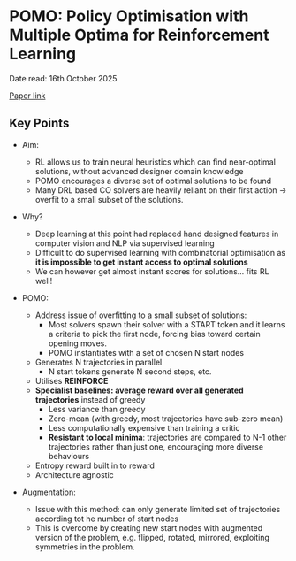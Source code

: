 # POMO: Policy Optimisation with Multiple Optima for Reinforcement Learning

Date read: 16th October 2025

[Paper link](https://arxiv.org/abs/2010.16011)

## Key Points
* Aim:
	* RL allows us to train neural heuristics which can find near-optimal solutions, without advanced designer domain knowledge
	* POMO encourages a diverse set of optimal solutions to be found 
	* Many DRL based CO solvers are heavily reliant on their first action -> overfit to a small subset of the solutions.

* Why?
	* Deep learning at this point had replaced hand designed features in computer vision and NLP via supervised learning
	* Difficult to do supervised learning with combinatorial optimisation as **it is impossible to get instant access to optimal solutions**
	* We can however get almost instant scores for solutions... fits RL well!

* POMO:	
	* Address issue of overfitting to a small subset of solutions:
		* Most solvers spawn their solver with a START token and it learns a criteria to pick the first node, forcing bias toward certain opening moves.
		* POMO instantiates with a set of chosen N start nodes
	* Generates N trajectories in parallel
		* N start tokens generate N second steps, etc.
	* Utilises **REINFORCE**
	* **Specialist baselines: average reward over all generated trajectories** instead of greedy 
		* Less variance than greedy
		* Zero-mean (with greedy, most trajectories have sub-zero mean)
		* Less computationally expensive than training a critic
		* **Resistant to local minima**: trajectories are compared to N-1 other trajectories rather than just one, encouraging more diverse behaviours
	* Entropy reward built in to reward
	* Architecture agnostic

* Augmentation:
	* Issue with this method: can only generate limited set of trajectories according tot he number of start nodes
	* This is overcome by creating new start nodes with augmented version of the problem, e.g. flipped, rotated, mirrored, exploiting symmetries in the problem.











